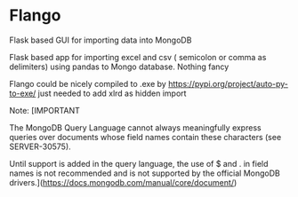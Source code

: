 # Flango
Flask based GUI for importing data into MongoDB

Flask based app for importing excel and csv ( semicolon or comma as delimiters) using pandas to Mongo database.
Nothing fancy

Flango could be nicely compiled to .exe  by https://pypi.org/project/auto-py-to-exe/ just needed to add xlrd as hidden import 

Note: [IMPORTANT

The MongoDB Query Language cannot always meaningfully express queries over documents whose field names contain these characters (see SERVER-30575).

Until support is added in the query language, the use of $ and . in field names is not recommended and is not supported by the official MongoDB drivers.](https://docs.mongodb.com/manual/core/document/)
